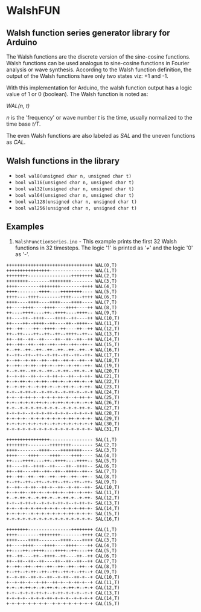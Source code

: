 # WalshFUN 

## Walsh function series generator library for Arduino
The Walsh functions are the discrete version of the sine-cosine functions. Walsh functions can be used analogus to sine-cosine functions in Fourier analysis or wave synthesis. According to the Walsh function definition, the output of the Walsh functions have only two states viz: +1 and -1.

With this implementation for Arduino, the walsh function output has a logic value of 1 or 0 (boolean). The Walsh function is noted as:

*WAL(n, t)*

*n* is the 'frequency' or wave number
*t* is the time, usually normalized to the time base *t/T*.

The even Walsh functions are also labeled as *SAL* and the uneven functions as *CAL*.

## Walsh functions in the library
* `bool wal8(unsigned char n, unsigned char t)`
* `bool wal16(unsigned char n, unsigned char t)`
* `bool wal32(unsigned char n, unsigned char t)`
* `bool wal64(unsigned char n, unsigned char t)`
* `bool wal128(unsigned char n, unsigned char t)`
* `bool wal256(unsigned char n, unsigned char t)`

## Examples
1. `WalshFunctionSeries.ino` - This example prints the first 32 Walsh functions in 32 timesteps. The logic '1' is printed as '*+*' and the  logic '0' as '*-*'.

```
++++++++++++++++++++++++++++++++ WAL(0,T)
++++++++++++++++---------------- WAL(1,T)
++++++++----------------++++++++ WAL(2,T)
++++++++--------++++++++-------- WAL(3,T)
++++--------++++++++--------++++ WAL(4,T)
++++--------++++----++++++++---- WAL(5,T)
++++----++++--------++++----++++ WAL(6,T)
++++----++++----++++----++++---- WAL(7,T)
++----++++----++++----++++----++ WAL(8,T)
++----++++----++--++++----++++-- WAL(9,T)
++----++--++++----++++--++----++ WAL(10,T)
++----++--++++--++----++--++++-- WAL(11,T)
++--++----++--++++--++----++--++ WAL(12,T)
++--++----++--++--++--++++--++-- WAL(13,T)
++--++--++--++----++--++--++--++ WAL(14,T)
++--++--++--++--++--++--++--++-- WAL(15,T)
+--++--++--++--++--++--++--++--+ WAL(16,T)
+--++--++--++--+-++--++--++--++- WAL(17,T)
+--++--+-++--++--++--++-+--++--+ WAL(18,T)
+--++--+-++--++-+--++--+-++--++- WAL(19,T)
+--+-++--++-+--++--+-++--++-+--+ WAL(20,T)
+--+-++--++-+--+-++-+--++--+-++- WAL(21,T)
+--+-++-+--+-++--++-+--+-++-+--+ WAL(22,T)
+--+-++-+--+-++-+--+-++-+--+-++- WAL(23,T)
+-+--+-++-+--+-++-+--+-++-+--+-+ WAL(24,T)
+-+--+-++-+--+-+-+-++-+--+-++-+- WAL(25,T)
+-+--+-+-+-++-+--+-++-+-+-+--+-+ WAL(26,T)
+-+--+-+-+-++-+-+-+--+-+-+-++-+- WAL(27,T)
+-+-+-+--+-+-+-++-+-+-+--+-+-+-+ WAL(28,T)
+-+-+-+--+-+-+-+-+-+-+-++-+-+-+- WAL(29,T)
+-+-+-+-+-+-+-+--+-+-+-+-+-+-+-+ WAL(30,T)
+-+-+-+-+-+-+-+-+-+-+-+-+-+-+-+- WAL(31,T)

++++++++++++++++---------------- SAL(1,T)
++++++++--------++++++++-------- SAL(2,T)
++++--------++++----++++++++---- SAL(3,T)
++++----++++----++++----++++---- SAL(4,T)
++----++++----++--++++----++++-- SAL(5,T)
++----++--++++--++----++--++++-- SAL(6,T)
++--++----++--++--++--++++--++-- SAL(7,T)
++--++--++--++--++--++--++--++-- SAL(8,T)
+--++--++--++--+-++--++--++--++- SAL(9,T)
+--++--+-++--++-+--++--+-++--++- SAL(10,T)
+--+-++--++-+--+-++-+--++--+-++- SAL(11,T)
+--+-++-+--+-++-+--+-++-+--+-++- SAL(12,T)
+-+--+-++-+--+-+-+-++-+--+-++-+- SAL(13,T)
+-+--+-+-+-++-+-+-+--+-+-+-++-+- SAL(14,T)
+-+-+-+--+-+-+-+-+-+-+-++-+-+-+- SAL(15,T)
+-+-+-+-+-+-+-+-+-+-+-+-+-+-+-+- SAL(16,T)

++++++++----------------++++++++ CAL(1,T)
++++--------++++++++--------++++ CAL(2,T)
++++----++++--------++++----++++ CAL(3,T)
++----++++----++++----++++----++ CAL(4,T)
++----++--++++----++++--++----++ CAL(5,T)
++--++----++--++++--++----++--++ CAL(6,T)
++--++--++--++----++--++--++--++ CAL(7,T)
+--++--++--++--++--++--++--++--+ CAL(8,T)
+--++--+-++--++--++--++-+--++--+ CAL(9,T)
+--+-++--++-+--++--+-++--++-+--+ CAL(10,T)
+--+-++-+--+-++--++-+--+-++-+--+ CAL(11,T)
+-+--+-++-+--+-++-+--+-++-+--+-+ CAL(12,T)
+-+--+-+-+-++-+--+-++-+-+-+--+-+ CAL(13,T)
+-+-+-+--+-+-+-++-+-+-+--+-+-+-+ CAL(14,T)
+-+-+-+-+-+-+-+--+-+-+-+-+-+-+-+ CAL(15,T)

```
